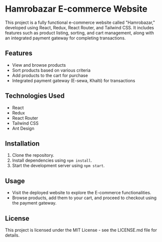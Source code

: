 # Hamrobazar E-commerce Website

This project is a fully functional e-commerce website called "Hamrobazar," developed using React, Redux, React Router, and Tailwind CSS. It includes features such as product listing, sorting, and cart management, along with an integrated payment gateway for completing transactions.

## Features

- View and browse products
- Sort products based on various criteria
- Add products to the cart for purchase
- Integrated payment gateway (E-sewa, Khalti) for transactions

## Technologies Used

- React
- Redux
- React Router
- Tailwind CSS
- Ant Design

## Installation

1. Clone the repository.
2. Install dependencies using `npm install`.
3. Start the development server using `npm start`.

## Usage

- Visit the deployed website to explore the E-commerce functionalities.
- Browse products, add them to your cart, and proceed to checkout using the payment gateway.

## License

This project is licensed under the MIT License - see the LICENSE.md file for details.
